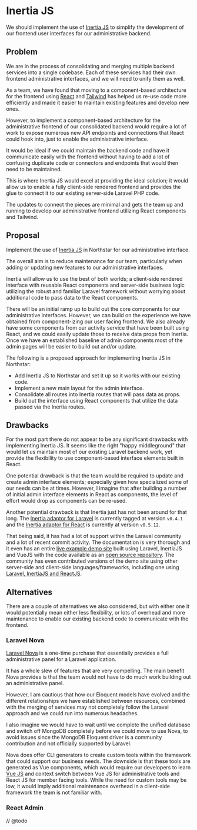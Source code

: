 # Inertia JS

We should implement the use of [Inertia JS](https://inertiajs.com/) to simplify the development of our frontend user interfaces for our administrative backend.

## Problem

We are in the process of consolidating and merging multiple backend services into a single codebase. Each of these services had their own frontend administrative interfaces, and we will need to unify them as well.

As a team, we have found that moving to a component-based architecture for the frontend using [React](https://reactjs.org/docs/getting-started.html) and [Tailwind](https://tailwindcss.com/docs) has helped us re-use code more efficiently and made it easier to maintain existing features and develop new ones.

However, to implement a component-based architecture for the administrative frontend of our consolidated backend would require a lot of work to expose numerous new API endpoints and connections that React could hook into, just to enable the administrative interface.

It would be ideal if we could maintain the backend code and have it communicate easily with the frontend without having to add a lot of confusing duplicate code or connectors and endpoints that would then need to be maintained.

This is where Inertia JS would excel at providing the ideal solution; it would allow us to enable a fully client-side rendered frontend and provides the glue to connect it to our existing server-side Laravel PHP code.

The updates to connect the pieces are minimal and gets the team up and running to develop our administrative frontend utilizing React components and Tailwind.

## Proposal

Implement the use of [Inertia JS](https://inertiajs.com/) in Northstar for our administrative interface.

The overall aim is to reduce maintenance for our team, particularly when adding or updating new features to our administrative interfaces.

Inertia will allow us to use the best of both worlds; a client-side rendered interface with reusable React components and server-side business logic utilizing the robust and familiar Laravel framework without worrying about additional code to pass data to the React components.

There will be an initial ramp up to build out the core components for our administrative interfaces. However, we can build on the experience we have obtained from component-izing our user facing frontend. We also already have some components from our activity service that have been built using React, and we could easily update those to receive data props from Inertia. Once we have an established baseline of admin components most of the admin pages will be easier to build out and/or update.

The following is a proposed approach for implementing Inertia JS in Northstar:

- Add Inertia JS to Northstar and set it up so it works with our existing code.
- Implement a new main layout for the admin interface.
- Consolidate all routes into Inertia routes that will pass data as props.
- Build out the interface using React components that utilize the data passed via the Inertia routes.

## Drawbacks

For the most part there do not appear to be any significant drawbacks with implementing Inertia JS. It seems like the right "happy middleground" that would let us maintain most of our existing Laravel backend work, yet provide the flexibility to use component-based interface elements built in React.

One potential drawback is that the team would be required to update and create admin interface elements; especially given how specialized some of our needs can be at times. However, I imagine that after building a number of initial admin interface elements in React as components, the level of effort would drop as components can be re-used.

Another potential drawback is that Inertia just has not been around for that long. The [Inertia adaptor for Laravel](https://github.com/inertiajs/inertia-laravel) is currently tagged at version `v0.4.1` and the [Inertia adaptor for React](https://github.com/inertiajs/inertia/blob/master/packages/inertia-react/package.json) is currently at version `v0.5.12`.

That being said, it has had a lot of support within the Laravel community and a lot of recent commit activity. The documentation is very thorough and it even has an entire [live example demo site](https://inertiajs.com/demo-application) built using Laravel, InertiaJS and VueJS with the code available as an [open source repository](https://github.com/inertiajs/pingcrm). The community has even contributed versions of the demo site using other server-side and client-side languages/frameworks, including one using [Laravel, InertiaJS and ReactJS](https://github.com/Landish/pingcrm-react).

## Alternatives

There are a couple of alternatives we also considered, but with either one it would potentially mean either less flexibility, or lots of overhead and more maintenance to enable our existing backend code to communicate with the frontend.

### Laravel Nova

[Laravel Nova](https://nova.laravel.com/) is a one-time purchase that essentially provides a full administrative panel for a Laravel application.

It has a whole slew of features that are very compelling. The main benefit Nova provides is that the team would not have to do much work building out an administrative panel.

However, I am cautious that how our Eloquent models have evolved and the different relationships we have established between resources, combined with the merging of services may not completely follow the Laravel approach and we could run into numerous headaches.

I also imagine we would have to wait until we complete the unified database and switch off MongoDB completely before we could move to use Nova, to avoid issues since the MongoDB Eloquent driver is a community contribution and not officially supported by Laravel.

Nova does offer CLI generators to create custom tools within the framework that could support our business needs. The downside is that these tools are generated as Vue components, which would require our developers to learn [Vue JS](https://vuejs.org/) and context switch between Vue JS for administrative tools and React JS for member facing tools. While the need for custom tools may be low, it would imply additional maintenance overhead in a client-side framework the team is not familiar with.

### React Admin

// @todo